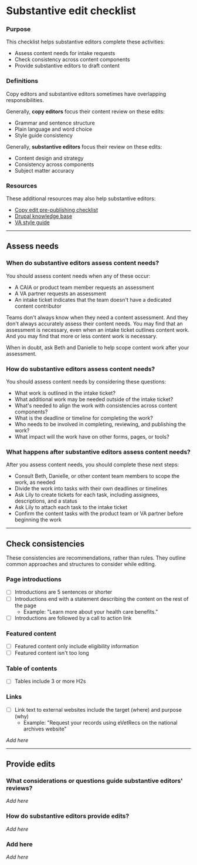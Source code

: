 # Substantive edit checklist
### Purpose
This checklist helps substantive editors complete these activities:
+ Assess content needs for intake requests
+ Check consistency across content components
+ Provide substantive editors to draft content

### Definitions
Copy editors and substantive editors sometimes have overlapping responsibilities.

Generally, **copy editors** focus their content review on these edits:
+ Grammar and sentence structure
+ Plain language and word choice
+ Style guide consistency

Generally, **substantive editors** focus their review on these edits:
+ Content design and strategy
+ Consistency across components
+ Subject matter accuracy

### Resources
These additional resources may also help substantive editors:
+ [Copy edit pre-publishing checklist](https://github.com/department-of-veterans-affairs/va.gov-team/blob/bd4d6dd799a0e53294ba9b7d2aab48a338746687/teams/vsa/teams/sitewide-content/checklists/prepublishing-checklist.md#L4)
+ [Drupal knowledge base](https://prod.cms.va.gov/help)
+ [VA style guide](https://design.va.gov/content-style-guide/)
---
## Assess needs
### When do substantive editors assess content needs?
You should assess content needs when any of these occur:
+ A CAIA or product team member requests an assessment
+ A VA partner requests an assessment
+ An intake ticket indicates that the team doesn't have a dedicated content contributor 

Teams don't always know when they need a content assessment. And they don't always accurately assess their content needs. You may find that an assessment is necessary, even when an intake ticket outlines content work. And you may find that more or less content work is necessary.

When in doubt, ask Beth and Danielle to help scope content work after your assessment.

### How do substantive editors assess content needs?
You should assess content needs by considering these questions:
+ What work is outlined in the intake ticket?
+ What additional work may be needed outside of the intake ticket?
+ What's needed to align the work with consistencies across content components?
+ What is the deadline or timeline for completing the work?
+ Who needs to be involved in completing, reviewing, and publishing the work?
+ What impact will the work have on other forms, pages, or tools? 

### What happens after substantive editors assess content needs?
After you assess content needs, you should complete these next steps:
+ Consult Beth, Danielle, or other content team members to scope the work, as needed
+ Divide the work into tasks with their own deadlines or timelines
+ Ask Lily to create tickets for each task, including assignees, descriptions, and a status
+ Ask Lily to attach each task to the intake ticket
+ Confirm the content tasks with the product team or VA partner before beginning the work

---
## Check consistencies
These consistencies are recommendations, rather than rules. They outline common approaches and structures to consider while editing.
### Page introductions
+ [ ] Introductions are 5 sentences or shorter
+ [ ] Introductions end with a statement describing the content on the rest of the page
  + Example: "Learn more about your health care benefits."
+ [ ] Introductions are followed by a call to action link
### Featured content
+ [ ] Featured content only include eligibility information
+ [ ] Featured content isn't too long
### Table of contents
+ [ ] Tables include 3 or more H2s
### Links
+ [ ] Link text to external websites include the target (where) and purpose (why)
  + Example: "Request your records using eVetRecs on the national archives website"

*Add here*

---
## Provide edits
### What considerations or questions guide substantive editors' reviews?
*Add here*

### How do substantive editors provide edits?
*Add here*

### Add here
*Add here*


